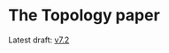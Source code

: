 # The Topology paper

Latest draft: [v7.2](https://github.com/topology-foundation/paper/blob/main/drafts/topology-draft-v7.2.pdf)
